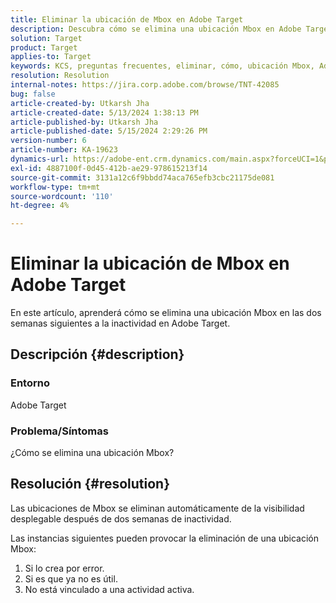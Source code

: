 ```yaml
---
title: Eliminar la ubicación de Mbox en Adobe Target
description: Descubra cómo se elimina una ubicación Mbox en Adobe Target.
solution: Target
product: Target
applies-to: Target
keywords: KCS, preguntas frecuentes, eliminar, cómo, ubicación Mbox, Adobe Target
resolution: Resolution
internal-notes: https://jira.corp.adobe.com/browse/TNT-42085
bug: false
article-created-by: Utkarsh Jha
article-created-date: 5/13/2024 1:38:13 PM
article-published-by: Utkarsh Jha
article-published-date: 5/15/2024 2:29:26 PM
version-number: 6
article-number: KA-19623
dynamics-url: https://adobe-ent.crm.dynamics.com/main.aspx?forceUCI=1&pagetype=entityrecord&etn=knowledgearticle&id=0db8f904-2e11-ef11-9f8a-6045bd006c82
exl-id: 4887100f-0d45-412b-ae29-978615213f14
source-git-commit: 3131a12c6f9bbdd74aca765efb3cbc21175de081
workflow-type: tm+mt
source-wordcount: '110'
ht-degree: 4%

---
```


# Eliminar la ubicación de Mbox en Adobe Target


En este artículo, aprenderá cómo se elimina una ubicación Mbox en las dos semanas siguientes a la inactividad en Adobe Target.

## Descripción {#description}


### Entorno

Adobe Target

### Problema/Síntomas

¿Cómo se elimina una ubicación Mbox?


## Resolución {#resolution}


Las ubicaciones de Mbox se eliminan automáticamente de la visibilidad desplegable después de dos semanas de inactividad.

Las instancias siguientes pueden provocar la eliminación de una ubicación Mbox:

1. Si lo crea por error.
2. Si es que ya no es útil.
3. No está vinculado a una actividad activa.
